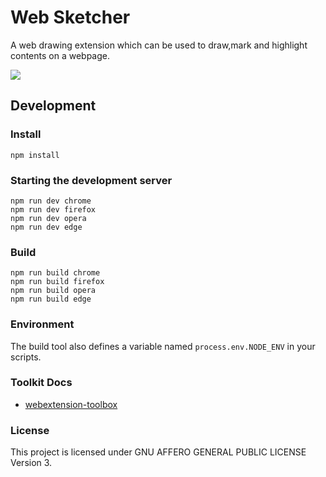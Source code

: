 # Web Sketcher

A web drawing extension which can be used to draw,mark and highlight contents on a webpage.

<img src="https://user-images.githubusercontent.com/71365444/158050155-b4213e26-7d3e-445f-8d5b-991a0a014933.png">

## Development

### Install

```shell
npm install
```

### Starting the development server

```shell
npm run dev chrome
npm run dev firefox
npm run dev opera
npm run dev edge
```

### Build

```shell
npm run build chrome
npm run build firefox
npm run build opera
npm run build edge
```

### Environment

The build tool also defines a variable named `process.env.NODE_ENV` in your scripts.

### Toolkit Docs

- [webextension-toolbox](https://github.com/HaNdTriX/webextension-toolbox)

### License

This project is licensed under GNU AFFERO GENERAL PUBLIC LICENSE Version 3.
